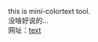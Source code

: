 this is mini-colortext tool.
</br>
没啥好说的...
</br>
网址：<a href="https://ikunactrl.github.io/minicolor/">text</a>
